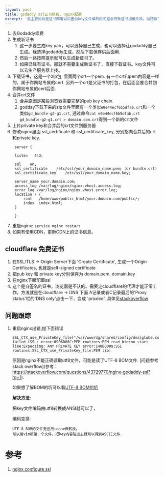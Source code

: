 ```yaml
---
layout: post
title: godaddy ssl证书续费, nginx配置
excerpt: '最主要的坑是证书部署以后因为key文件编码的问题会导致证书加载失败。抛错误"SSL error:0906D06C:PEM routines:PEM_read_bio:no start line"'
---
```


1. 去Godaddy续费
2. 生成新证书
    1. 这一步要生成key pair，可以选择自己生成，也可以选择让godaddy自己生成。我选择godaddy生成，然后下载保存供后面用.
    2. 然后一路按照提示就可以生成新证书了。
    1. 如果已经有证书，那就不需要生成新证书了，直接下载证书。key文件可以去生产服务器上找。
3. 下载证书，这是一个zip包, 里面两个crt一个pem. 有一个crt和pem内容是一样的，属于你网站专属的cert. 另外一个crt是父证书的打包，在后面会要合并到你网站专属的cert后面.
4. 合并crt文件
    1. 合并原因是某些浏览器需要完整的pub key chain.
    2. godday下载下来的zip文件里面有一个类似`e0e44ecf6b5dfab.crt`和一个类似`gd_bundle-g2-g1.crt`, 通过命令`cat e0e44ecf6b5dfab.crt gd_bundle-g2-g1.crt > domain.com.crt`得到一个新的crt文件
5. 上传private key和合并后的crt文件到服务器
6. 修改nginx里面 ssl_certificate 和 ssl_certificate_key, 分别指向合并后的crt和private key.
   ~~~
    server {

    listen   443;

    ssl    on;
    ssl_certificate    /etc/ssl/your_domain_name.pem; (or bundle.crt)
    ssl_certificate_key    /etc/ssl/your_domain_name.key;

    server_name your.domain.com;
    access_log /var/log/nginx/nginx.vhost.access.log;
    error_log /var/log/nginx/nginx.vhost.error.log;
    location / {
        root   /home/www/public_html/your.domain.com/public/;
        index  index.html;
    }

    }
   ~~~
1. 重启nginx: `service nginx restart`
1. 如果有使用CDN，更新CDN上的证书信息。

## cloudflare 免费证书
1. 在SSL/TLS -> Origin Server下面 'Create Certificate', 生成一个Origin Certificates, 也就是self-signed certificate
2. 把pub key 和 private key分别保存为 domain.pem, domain.key
3. 在nginx下面配置ssl
4. 这个是自签名的证书，浏览器是不认的。需要走cloudflare的代理才能正常工作。方法就是在cloudflare -> DNS 下面 A记录或者C记录最后的'Proxy status'栏的'DNS only'点击一下，变成 'proxied'. 具体见[stackoverflow](https://community.cloudflare.com/t/https-certificate-not-trusted/3610/12)
## 问题跟踪

1. 重启nginx出错,抛下面错误
    ~~~
    SSL_CTX_use_PrivateKey_file("/var/www/dg/shared/config/dealglobe.com.key") failed (SSL: error:0906D06C:PEM routines:PEM_read_bio:no start line:Expecting: ANY PRIVATE KEY error:140B0009:SSL routines:SSL_CTX_use_PrivateKey_file:PEM lib)
    ~~~

    原因是nginx不能正确读取utf8文件，可能是读了UTF-8 BOM文件. [问题参考 stack overflow](参考： https://stackoverflow.com/questions/43729770/nginx-godaddy-ssl?rq=1).
    
    如果想了解BOM的坑可以看[UTF-8 BOM的坑](/2019/06/28/utf-8-bom的坑)

    __解决方法:__ 

    把key文件编码由utf8转换成ANSI就可以了， 

    编码变换:
    ~~~
    UTF-8 BOM的文件无法用iconv做转换。
    可以用vim新建一个文件，把key内容贴进去就可以得到ASCII文件.
    ~~~


# 参考
1. [nginx configure ssl](https://www.digicert.com/csr-ssl-installation/nginx-openssl.htm#ssl_certificate_install)
